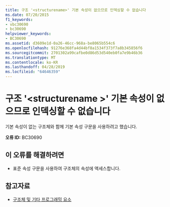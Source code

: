 ```yaml
---
title: 구조 '<structurename>' 기본 속성이 없으므로 인덱싱할 수 없습니다
ms.date: 07/20/2015
f1_keywords:
- vbc30690
- bc30690
helpviewer_keywords:
- BC30690
ms.assetid: d3609e1d-0a26-46cc-968a-be8065b554c6
ms.openlocfilehash: 91276e368fa4d44bf8a1534f373f7a8b345856f6
ms.sourcegitcommit: 2701302a99cafbe0d86d53d540eb0fa7e9b46b36
ms.translationtype: MT
ms.contentlocale: ko-KR
ms.lasthandoff: 04/28/2019
ms.locfileid: "64646359"
---
```

# <a name="structure-structurename-cannot-be-indexed-because-it-has-no-default-property"></a>구조 '\<structurename >' 기본 속성이 없으므로 인덱싱할 수 없습니다
기본 속성이 없는 구조체와 함께 기본 속성 구문을 사용하려고 했습니다.  
  
 **오류 ID:** BC30690  
  
## <a name="to-correct-this-error"></a>이 오류를 해결하려면  
  
- 표준 속성 구문을 사용하여 구조체의 속성에 액세스합니다.  
  
## <a name="see-also"></a>참고자료

- [구조체 및 기타 프로그래밍 요소](../../visual-basic/programming-guide/language-features/data-types/structures-and-other-programming-elements.md)
